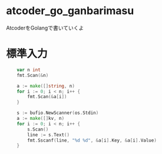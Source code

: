 # atcoder_go_ganbarimasu
AtcoderをGolangで書いていくよ

# 標準入力
```go
	var n int
	fmt.Scan(&n)
```

```go
	a := make([]string, n)
	for i := 0; i < n; i++ {
		fmt.Scan(&a[i])
	}
```
```go
	s := bufio.NewScanner(os.Stdin)
	a := make([]kv, n)
	for i := 0; i < n; i++ {
		s.Scan()
		line := s.Text()
		fmt.Sscanf(line, "%d %d", &a[i].Key, &a[i].Value)
	}
```